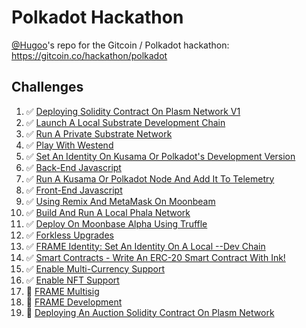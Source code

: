 # Polkadot Hackathon

[@Hugoo](https://github.com/Hugoo)'s repo for the Gitcoin / Polkadot hackathon: https://gitcoin.co/hackathon/polkadot

## Challenges

1. ✅ [Deploying Solidity Contract On Plasm Network V1](./challenges/deploying-solidity-contract-on-plasm-network-v1/)
2. ✅ [Launch A Local Substrate Development Chain](./challenges/local-substrate-dev-chain/)
3. ✅ [Run A Private Substrate Network](./challenges/run-a-private-substrate-network/)
4. ✅ [Play With Westend](./challenges/play-with-westend/)
5. ✅ [Set An Identity On Kusama Or Polkadot's Development Version](./challenges/id-dev-version/)
6. ✅ [Back-End Javascript](./challenges/backend-javascript/)
7. ✅ [Run A Kusama Or Polkadot Node And Add It To Telemetry](./challenges/node-telemetry/)
8. ✅ [Front-End Javascript](./challenges/front-end-javascript/)
9. ✅ [Using Remix And MetaMask On Moonbeam](./challenges/remix-metamask-moonbeam/)
10. ✅ [Build And Run A Local Phala Network](./challenges/local-phala-network/)
11. ✅ [Deploy On Moonbase Alpha Using Truffle](./challenges/deploy-on-moonbase-alpha-using-truffle/)
12. ✅ [Forkless Upgrades](./challenges/forkless-upgrades/)
13. ✅ [FRAME Identity: Set An Identity On A Local --Dev Chain](./challenges/frame-identity-local/)
14. ✅ [Smart Contracts - Write An ERC-20 Smart Contract With Ink!](./challenges/erc20-with-ink/)
15. ✅ [Enable Multi-Currency Support](./challenges/enable-multicurrency-support/)
16. ✅ [Enable NFT Support](./challenges/enable-nft-support/)
17. 🚧 [FRAME Multisig](https://gitcoin.co/issue/Polkadot-Network/hello-world-by-polkadot/8/100023934)
18. 🚧 [FRAME Development](https://gitcoin.co/issue/Polkadot-Network/hello-world-by-polkadot/7/100023933)
19. 🚧 [Deploying An Auction Solidity Contract On Plasm Network](https://gitcoin.co/issue/staketechnologies/hello-world-by-polkadot/5/100023959)
